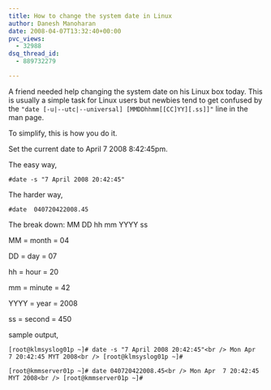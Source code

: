 ```yaml
---
title: How to change the system date in Linux
author: Danesh Manoharan
date: 2008-04-07T13:32:40+00:00
pvc_views:
  - 32988
dsq_thread_id:
  - 889732279

---
```

A friend needed help changing the system date on his Linux box today. This is usually a simple task for Linux users but newbies tend to get confused by the `"date [-u|--utc|--universal] [MMDDhhmm[[CC]YY][.ss]]"` line in the man page.

To simplify, this is how you do it.

Set the current date to April 7 2008 8:42:45pm.

The easy way,

`#date -s "7 April 2008 20:42:45"`

The harder way,

`#date  040720422008.45`

The break down: MM DD hh mm YYYY ss

MM = month = 04

DD = day = 07

hh = hour = 20

mm = minute = 42

YYYY = year = 2008

ss = second = 450

<!--more-->

sample output,

`[root@klmsyslog01p ~]# date -s "7 April 2008 20:42:45"<br />
Mon Apr  7 20:42:45 MYT 2008<br />
[root@klmsyslog01p ~]#`

`[root@kmmserver01p ~]# date 040720422008.45<br />
Mon Apr  7 20:42:45 MYT 2008<br />
[root@kmmserver01p ~]#`